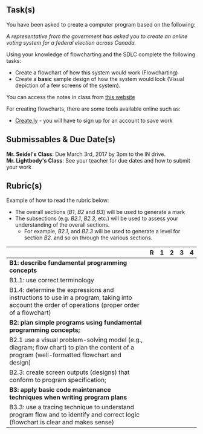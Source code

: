 Task(s)
-------
You have been asked to create a computer program based on the following:

_A representative from the government has asked you to create an online voting system for a federal election across Canada._

Using your knowledge of flowcharting and the SDLC complete the following tasks:
* Create a flowchart of how this system would work (Flowcharting)
* Create a **basic** sample design of how the system would look (Visual depiction of a few screens of the system).

You can access the notes in class from [this website](https://mrseidel.gitbooks.io/intro-computer-studies-using-processing-and-python/content/Other%20Topics/sdlc_and_flowcharting.html)

For creating flowcharts, there are some tools available online such as:
* [Create.ly](http://creately.com/tour) - you will have to sign up for an account to save work


Submissables & Due Date(s)
----------
**Mr. Seidel's Class**: Due March 3rd, 2017 by 3pm to the IN drive.  
**Mr. Lightbody's Class**: See your teacher for due dates and how to submit your work

Rubric(s)
---------
Example of how to read the rubric below:
* The overall sections (_B1_, _B2_ and _B3_) will be used to generate a mark
* The subsections (e.g. _B2.1_, _B2.3_, etc.) will be used to assess your understanding of the overall sections.
  * For example, _B2.1_, and _B2.3_ will be used to generate a level for section _B2_. and so on through the various sections.

| | R | 1 | 2 | 3 | 4 |
|---| --- | --- | --- | --- | --- |
|**B1: describe fundamental programming concepts** | | | | | |
|B1.1: use correct terminology | | | | | |
|B1.4: determine the expressions and instructions to use in a program, taking into account the order of operations (proper order of a flowchart) | | | | | |
|**B2: plan simple programs using fundamental programming concepts;** | | | | | |
|B2.1 use a visual problem-solving model (e.g., diagram; flow chart) to plan the content of a program (well-formatted flowchart and design) | | | | | |
|B2.3: create screen outputs (designs) that conform to program specification; | | | | | |
|**B3: apply basic code maintenance techniques when writing program plans** | | | | | |
|B3.3: use a tracing technique to understand program flow and to identify and correct logic (flowchart is clear and makes sense) | | | | | |